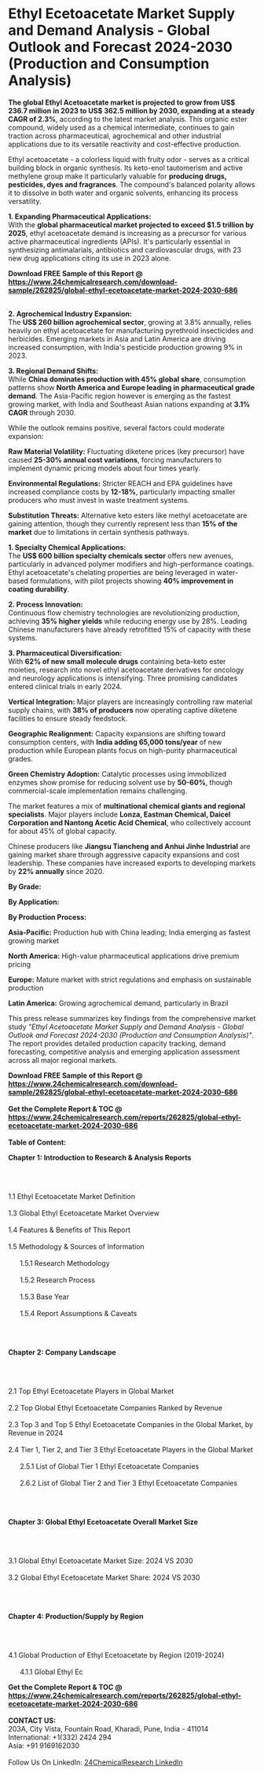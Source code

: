 <h1>Ethyl Ecetoacetate Market Supply and Demand Analysis - Global Outlook and Forecast 2024-2030 (Production and Consumption Analysis)</h1><p><strong>The global Ethyl Acetoacetate market is projected to grow from US$ 236.7 million in 2023 to US$ 362.5 million by 2030, expanding at a steady CAGR of 2.3%</strong>, according to the latest market analysis. This organic ester compound, widely used as a chemical intermediate, continues to gain traction across pharmaceutical, agrochemical and other industrial applications due to its versatile reactivity and cost-effective production.</p><p>Ethyl acetoacetate - a colorless liquid with fruity odor - serves as a critical building block in organic synthesis. Its keto-enol tautomerism and active methylene group make it particularly valuable for <strong>producing drugs, pesticides, dyes and fragrances</strong>. The compound's balanced polarity allows it to dissolve in both water and organic solvents, enhancing its process versatility.</p><p><strong>1. Expanding Pharmaceutical Applications:</strong><br>
With the <strong>global pharmaceutical market projected to exceed $1.5 trillion by 2025</strong>, ethyl acetoacetate demand is increasing as a precursor for various active pharmaceutical ingredients (APIs). It's particularly essential in synthesizing antimalarials, antibiotics and cardiovascular drugs, with 23 new drug applications citing its use in 2023 alone.</p><div><b>Download FREE Sample of this Report @ 
            <a href="https://www.24chemicalresearch.com/download-sample/262825/global-ethyl-ecetoacetate-market-2024-2030-686">
            https://www.24chemicalresearch.com/download-sample/262825/global-ethyl-ecetoacetate-market-2024-2030-686</a></b></div><br><p><strong>2. Agrochemical Industry Expansion:</strong><br>
The <strong>US$ 260 billion agrochemical sector</strong>, growing at 3.8% annually, relies heavily on ethyl acetoacetate for manufacturing pyrethroid insecticides and herbicides. Emerging markets in Asia and Latin America are driving increased consumption, with India's pesticide production growing 9% in 2023.</p><p><strong>3. Regional Demand Shifts:</strong><br>
While <strong>China dominates production with 45% global share</strong>, consumption patterns show <strong>North America and Europe leading in pharmaceutical grade demand</strong>. The Asia-Pacific region however is emerging as the fastest growing market, with India and Southeast Asian nations expanding at <strong>3.1% CAGR</strong> through 2030.</p><p>While the outlook remains positive, several factors could moderate expansion:</p><p><strong>Raw Material Volatility:</strong> Fluctuating diketene prices (key precursor) have caused <strong>25-30% annual cost variations</strong>, forcing manufacturers to implement dynamic pricing models about four times yearly.</p><p><strong>Environmental Regulations:</strong> Stricter REACH and EPA guidelines have increased compliance costs by <strong>12-18%</strong>, particularly impacting smaller producers who must invest in waste treatment systems.</p><p><strong>Substitution Threats:</strong> Alternative keto esters like methyl acetoacetate are gaining attention, though they currently represent less than <strong>15% of the market</strong> due to limitations in certain synthesis pathways.</p><p><strong>1. Specialty Chemical Applications:</strong><br>
The <strong>US$ 600 billion specialty chemicals sector</strong> offers new avenues, particularly in advanced polymer modifiers and high-performance coatings. Ethyl acetoacetate's chelating properties are being leveraged in water-based formulations, with pilot projects showing <strong>40% improvement in coating durability</strong>.</p><p><strong>2. Process Innovation:</strong><br>
Continuous flow chemistry technologies are revolutionizing production, achieving <strong>35% higher yields</strong> while reducing energy use by 28%. Leading Chinese manufacturers have already retrofitted 15% of capacity with these systems.</p><p><strong>3. Pharmaceutical Diversification:</strong><br>
With <strong>62% of new small molecule drugs</strong> containing beta-keto ester moieties, research into novel ethyl acetoacetate derivatives for oncology and neurology applications is intensifying. Three promising candidates entered clinical trials in early 2024.</p><p><strong>Vertical Integration:</strong> Major players are increasingly controlling raw material supply chains, with <strong>38% of producers</strong> now operating captive diketene facilities to ensure steady feedstock.</p><p><strong>Geographic Realignment:</strong> Capacity expansions are shifting toward consumption centers, with <strong>India adding 65,000 tons/year</strong> of new production while European plants focus on high-purity pharmaceutical grades.</p><p><strong>Green Chemistry Adoption:</strong> Catalytic processes using immobilized enzymes show promise for reducing solvent use by <strong>50-60%</strong>, though commercial-scale implementation remains challenging.</p><p>The market features a mix of <strong>multinational chemical giants and regional specialists</strong>. Major players include <strong>Lonza, Eastman Chemical, Daicel Corporation and Nantong Acetic Acid Chemical</strong>, who collectively account for about 45% of global capacity.</p><p>Chinese producers like <strong>Jiangsu Tiancheng and Anhui Jinhe Industrial</strong> are gaining market share through aggressive capacity expansions and cost leadership. These companies have increased exports to developing markets by <strong>22% annually</strong> since 2020.</p><p><strong>By Grade:</strong></p><p><strong>By Application:</strong></p><p><strong>By Production Process:</strong></p><p><strong>Asia-Pacific:</strong> Production hub with China leading; India emerging as fastest growing market</p><p><strong>North America:</strong> High-value pharmaceutical applications drive premium pricing</p><p><strong>Europe:</strong> Mature market with strict regulations and emphasis on sustainable production</p><p><strong>Latin America:</strong> Growing agrochemical demand, particularly in Brazil</p><p>This press release summarizes key findings from the comprehensive market study <em>"Ethyl Acetoacetate Market Supply and Demand Analysis - Global Outlook and Forecast 2024-2030 (Production and Consumption Analysis)"</em>. The report provides detailed production capacity tracking, demand forecasting, competitive analysis and emerging application assessment across all major regional markets.</p><div><b>Download FREE Sample of this Report @ 
            <a href="https://www.24chemicalresearch.com/download-sample/262825/global-ethyl-ecetoacetate-market-2024-2030-686">
            https://www.24chemicalresearch.com/download-sample/262825/global-ethyl-ecetoacetate-market-2024-2030-686</a></b></div><br><div><b>Get the Complete Report & TOC @ 
            <a href="https://www.24chemicalresearch.com/reports/262825/global-ethyl-ecetoacetate-market-2024-2030-686">
            https://www.24chemicalresearch.com/reports/262825/global-ethyl-ecetoacetate-market-2024-2030-686</a></b></div><br>
            <b>Table of Content:</b><p><p><strong>Chapter 1: Introduction to Research &amp; Analysis Reports</strong></p><br />
<br />
<p>1.1 Ethyl Ecetoacetate Market Definition<br /><br />
1.3 Global Ethyl Ecetoacetate Market Overview<br /><br />
1.4 Features &amp; Benefits of This Report<br /><br />
1.5 Methodology &amp; Sources of Information<br /><br />
&nbsp;&nbsp;&nbsp;&nbsp;&nbsp; 1.5.1 Research Methodology<br /><br />
&nbsp;&nbsp;&nbsp;&nbsp;&nbsp; 1.5.2 Research Process<br /><br />
&nbsp;&nbsp;&nbsp;&nbsp;&nbsp; 1.5.3 Base Year<br /><br />
&nbsp;&nbsp;&nbsp;&nbsp;&nbsp; 1.5.4 Report Assumptions &amp; Caveats</p><br />
<br />
<p><strong>Chapter 2: Company Landscape</strong></p><br />
<br />
<p>2.1 Top Ethyl Ecetoacetate Players in Global Market<br /><br />
2.2 Top Global Ethyl Ecetoacetate Companies Ranked by Revenue<br /><br />
2.3 Top 3 and Top 5 Ethyl Ecetoacetate Companies in the Global Market, by Revenue in 2024<br /><br />
2.4 Tier 1, Tier 2, and Tier 3 Ethyl Ecetoacetate Players in the Global Market<br /><br />
&nbsp;&nbsp;&nbsp;&nbsp;&nbsp; 2.5.1 List of Global Tier 1 Ethyl Ecetoacetate Companies<br /><br />
&nbsp;&nbsp;&nbsp;&nbsp;&nbsp; 2.6.2 List of Global Tier 2 and Tier 3 Ethyl Ecetoacetate Companies</p><br />
<br />
<p><strong>Chapter 3: Global Ethyl Ecetoacetate Overall Market Size</strong></p><br />
<br />
<p>3.1 Global Ethyl Ecetoacetate Market Size: 2024 VS 2030<br /><br />
3.2 Global Ethyl Ecetoacetate Market Share: 2024 VS 2030</p><br />
<br />
<p><strong>Chapter 4: Production/Supply by Region</strong></p><br />
<br />
<p>4.1 Global Production of Ethyl Ecetoacetate by Region (2019-2024)<br /><br />
&nbsp;&nbsp;&nbsp;&nbsp;&nbsp; 4.1.1 Global Ethyl Ec</p><div><b>Get the Complete Report & TOC @ 
            <a href="https://www.24chemicalresearch.com/reports/262825/global-ethyl-ecetoacetate-market-2024-2030-686">
            https://www.24chemicalresearch.com/reports/262825/global-ethyl-ecetoacetate-market-2024-2030-686</a></b></div><br><b>CONTACT US:</b><br>
            203A, City Vista, Fountain Road, Kharadi, Pune, India - 411014<br>
            International: +1(332) 2424 294<br>
            Asia: +91 9169162030 <br><br>
            Follow Us On LinkedIn: <a href="https://www.linkedin.com/company/24chemicalresearch/">24ChemicalResearch LinkedIn</a>
